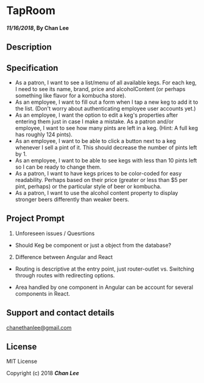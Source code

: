 # TapRoom

#### _11/16/2018_, By Chan Lee

## Description

## Specification

- As a patron, I want to see a list/menu of all available kegs. For each keg, I need to see its name, brand, price and alcoholContent (or perhaps something like flavor for a kombucha store).
- As an employee, I want to fill out a form when I tap a new keg to add it to the list. (Don't worry about authenticating employee user accounts yet.)
- As an employee, I want the option to edit a keg's properties after entering them just in case I make a mistake.
  As a patron and/or employee, I want to see how many pints are left in a keg. (Hint: A full keg has roughly 124 pints).
- As an employee, I want to be able to click a button next to a keg whenever I sell a pint of it. This should decrease the number of pints left by 1.
- As an employee, I want to be able to see kegs with less than 10 pints left so I can be ready to change them.
- As a patron, I want to have kegs prices to be color-coded for easy readability. Perhaps based on their price (greater or less than \$5 per pint, perhaps) or the particular style of beer or kombucha.
- As a patron, I want to use the alcohol content property to display stronger beers differently than weaker beers.

## Project Prompt

1. Unforeseen issues / Quesrtions

- Should Keg be component or just a object from the database?

2. Difference between Angular and React

- Routing is descriptive at the entry point, just router-outlet vs. Switching through routes with redirecting options.

- Area handled by one component in Angular can be account for several components in React.

## Support and contact details

chanethanlee@gmail.com

## License

MIT License

Copyright (c) 2018 **_Chan Lee_**
